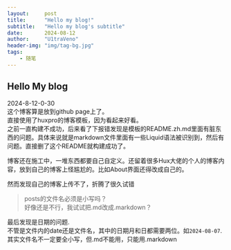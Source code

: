 ```yaml
---
layout:     post
title:      "Hello my blog!"
subtitle:   "Hello my blog's subtitle"
date:       2024-08-12
author:     "U1traVeno"
header-img: "img/tag-bg.jpg"
tags:
    - 随笔
---
```


## Hello My blog

2024-8-12-0-30  
这个博客算是放到github page上了。  
直接使用了huxpro的博客模板，因为看起来好看。  
之前一直构建不成功，后来看了下报错发现是模板的README.zh.md里面有脏东西的问题。具体来说就是markdown文件里面有一些Liquid语法被识别到，然后有问题。直接删了这个README就构建成功了。

博客还在施工中，一堆东西都要自己自定义。还留着很多Hux大佬的个人的博客内容，放到自己的博客上怪尴尬的。比如About界面还得改成自己的。  

然而发现自己的博客上传不了，折腾了很久试错

> posts的文件名必须是小写吗？  
好像还是不行，我试试把.md改成.markdown？

最后发现是日期的问题.  
不管是文件内的date还是文件名，其中的日期月和日都需要两位。如`2024-08-07`.  
其实文件名不一定要全小写，但.md不能用，只能用.markdown